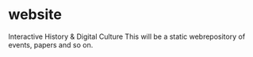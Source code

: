 # website
Interactive History & Digital Culture
This will be a static webrepository of events, papers and so on.
